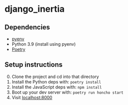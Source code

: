 # django_inertia

## Dependencies

* [pyenv](https://github.com/pyenv/pyenv#installation)
* Python 3.9 (install using pyenv)
* [Poetry](https://python-poetry.org/docs/#installation)


## Setup instructions

0. Clone the project and cd into that directory
1. Install the Python deps with: `poetry install`
2. Install the JavaScript deps with: `npm install`
3. Boot up your dev server with: `poetry run honcho start`
4. Visit [localhost:8000](http://localhost:8000/)

